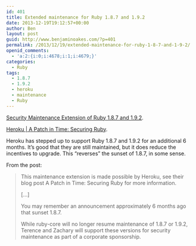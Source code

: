 ```yaml
---
id: 401
title: Extended maintenance for Ruby 1.8.7 and 1.9.2
date: 2013-12-19T19:12:57+00:00
author: Ben
layout: post
guid: http://www.benjaminoakes.com/?p=401
permalink: /2013/12/19/extended-maintenance-for-ruby-1-8-7-and-1-9-2/
openid_comments:
  - 'a:2:{i:0;i:4678;i:1;i:4679;}'
categories:
  - Ruby
tags:
  - 1.8.7
  - 1.9.2
  - heroku
  - maintenance
  - Ruby
---
```

[Security Maintenance Extension of Ruby 1.8.7 and 1.9.2](https://www.ruby-lang.org/en/news/2013/12/17/maintenance-of-1-8-7-and-1-9-2/).

[Heroku | A Patch in Time: Securing Ruby](https://blog.heroku.com/archives/2013/12/5/a_patch_in_time_securing_ruby).

Heroku has stepped up to support Ruby 1.8.7 and 1.9.2 for an additional 6 months. It&#8217;s good that they are still maintained, but it does reduce the incentives to upgrade. This &#8220;reverses&#8221; the sunset of 1.8.7, in some sense.

From the post:

> This maintenance extension is made possible by Heroku, see their blog post A Patch in Time: Securing Ruby for more information.
> 
> [&#8230;]
> 
> You may remember an announcement approximately 6 months ago that sunset 1.8.7.
> 
> While ruby-core will no longer resume maintenance of 1.8.7 or 1.9.2, Terence and Zachary will support these versions for security maintenance as part of a corporate sponsorship.